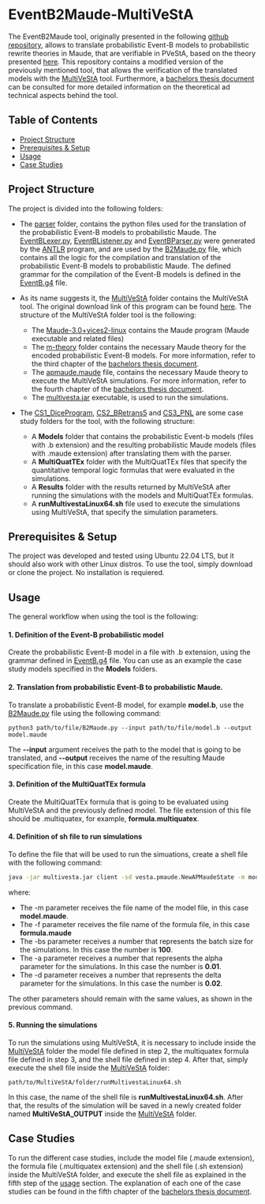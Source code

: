 # EventB2Maude-MultiVeStA

The EventB2Maude tool, originally presented in the following [github repository](https://github.com/carlosolarte/EventB2Maude), allows to translate probabilistic Event-B models to probabilistic rewrite theories in Maude, that are verifiable in PVeStA, based on the theory presented [here](https://arxiv.org/abs/2206.05813). This repository contains a modified version of the previously mentioned tool, that allows the verification of the translated models with the [MultiVeStA](https://github.com/andrea-vandin/MultiVeStA) tool. Furthermore, a [bachelors thesis document](https://github.com/dfosorio/Thesis/blob/main/Document/main.pdf) can be consulted for more detailed information on the theoretical ad technical aspects behind the tool.

## Table of Contents
- [Project Structure](#structure)
- [Prerequisites & Setup](#setup)
- [Usage](#usage)
- [Case Studies](#caseStudies)

<a name="structure"></a>
## Project Structure 
The project is divided into the following folders:
- The [parser](https://github.com/dfosorio/EventB2Maude-MultiVeStA/tree/main/parser) folder, contains the python files used for the translation of the probabilistic Event-B models to probabilistic Maude. The [EventBLexer.py](https://github.com/dfosorio/EventB2Maude-MultiVeStA/blob/main/parser/EventBLexer.py), [EventBListener.py](https://github.com/dfosorio/EventB2Maude-MultiVeStA/blob/main/parser/EventBListener.py) and [EventBParser.py](https://github.com/dfosorio/EventB2Maude-MultiVeStA/blob/main/parser/EventBParser.py) were generated by the [ANTLR](https://www.antlr.org/) program, and are used by the [B2Maude.py](https://github.com/dfosorio/EventB2Maude-MultiVeStA/blob/main/parser/B2Maude.py) file, which contains all the logic for the compilation and translation of the probabilistic Event-B models to probabilistic Maude. The defined grammar for the compilation of the Event-B models is defined in the [EventB.g4](https://github.com/dfosorio/EventB2Maude-MultiVeStA/blob/main/parser/EventB.g4) file.



- As its name suggests it, the [MultiVeStA](https://github.com/dfosorio/EventB2Maude-MultiVeStA/tree/main/MultiVeStA) folder contains the MultiVeStA tool. The original download link of this program can be found [here](https://github.com/andrea-vandin/MultiVeStA/wiki/Integration-with-PMaude-specification). The structure of the MultiVeStA folder tool is the following:
  - The [Maude-3.0+yices2-linux](https://github.com/dfosorio/EventB2Maude-MultiVeStA/tree/main/MultiVeStA/Maude-3.0%2Byices2-linux) contains the Maude program (Maude executable and related files)
  - The [m-theory](https://github.com/dfosorio/EventB2Maude-MultiVeStA/tree/main/MultiVeStA/m-theory) folder contains the necessary Maude theory for the encoded probabilistic Event-B models. For more information, refer to the third chapter of the [bachelors thesis document](https://github.com/dfosorio/Thesis/blob/main/Document/main.pdf).
  - The [apmaude.maude](https://github.com/dfosorio/EventB2Maude-MultiVeStA/blob/main/MultiVeStA/apmaude.maude) file, contains the necessary Maude theory to execute the MultiVeStA simulations. For more information, refer to the fourth chapter of the [bachelors thesis document](https://github.com/dfosorio/Thesis/blob/main/Document/main.pdf).
  - The [multivesta.jar](https://github.com/dfosorio/EventB2Maude-MultiVeStA/blob/main/MultiVeStA/multivesta.jar) executable, is used to run the simulations.

- The [CS1_DiceProgram](https://github.com/dfosorio/EventB2Maude-MultiVeStA/tree/main/CS1_DiceProgram), [CS2_BRetrans5](https://github.com/dfosorio/EventB2Maude-MultiVeStA/tree/main/CS2_BRetrans5) and [CS3_PNL](https://github.com/dfosorio/EventB2Maude-MultiVeStA/tree/main/CS3_PNL) are some case study folders for the tool, with the following structure:
  - A **Models** folder that contains the probabilistic Event-b models (files with .b extension) and the resulting probabilistic Maude models (files with .maude extension) after translating them with the parser.
  - A **MultiQuatTEx** folder with the MultiQuatTEx files that specify the quantitative temporal logic formulas that were evaluated in the simulations.
  - A **Results** folder with the results returned by MultiVeStA after running the simulations with the models and MultiQuatTEx formulas.
  - A **runMultivestaLinux64.sh** file used to execute the simulations using MultiVeStA, that specify the simulation parameters. 

<a name="setup"></a>
## Prerequisites & Setup
The project was developed and tested using Ubuntu 22.04 LTS, but it should also work with other Linux distros. To use the tool, simply download or clone the project. No installation is requiered.

## Usage
The general workflow when using the tool is the following:

#### 1. Definition of the Event-B probabilistic model
Create the probabilistic Event-B model in a file with .b extension, using the grammar defined in [EventB.g4](https://github.com/dfosorio/EventB2Maude-MultiVeStA/blob/main/parser/EventB.g4) file. You can use as an example the case study models specified in the **Models** folders.

#### 2. Translation from probabilistic Event-B to probabilistic Maude.
To translate a probabilistic Event-B model, for example **model.b**, use the [B2Maude.py](https://github.com/dfosorio/EventB2Maude-MultiVeStA/blob/main/parser/B2Maude.py) file using the following command:

```console
python3 path/to/file/B2Maude.py --input path/to/file/model.b --output model.maude 
```
The **--input** argument receives the path to the model that is going to be translated, and **--output** receives the name of the resulting Maude specification file, in this case **model.maude**.

#### 3. Definition of the MultiQuatTEx formula
Create the MultiQuatTEx formula that is going to be evaluated using MultiVeStA and the previously defined model. The file extension of this file should be .multiquatex, for example, **formula.multiquatex**.

#### 4. Definition of sh file to run simulations 
To define the file that will be used to run the simuations, create a shell file with the following command:

```sh
java -jar multivesta.jar client -sd vesta.pmaude.NewAPMaudeState -m model.maude -o '-mc ./Maude-3.0+yices2-linux/maude-Yices2.linux64' -f formula.multiquatex -l 1 -osws ONESTEP -bs 100 -vp true -verboseServers false -a 0.01 -d1 delta -ir 0.2 
```
where:
  - The -m parameter receives the file name of the model file, in this case **model.maude**.
  - The -f parameter receives the file name of the formula file, in this case **formula.maude**
  - The -bs parameter receives a number that represents the batch size for the simulations. In this case the number is **100**.
  - The -a parameter receives a number that represents the alpha parameter for the simulations. In this case the number is **0.01**.
  - The -d parameter receives a number that represents the delta parameter for the simulations. In this case the number is **0.02**.

The other parameters should remain with the same values, as shown in the previous command. 

#### 5. Running the simulations
To run the simulations using MultiVeStA, it is necessary to include inside the [MultiVeStA](https://github.com/dfosorio/EventB2Maude-MultiVeStA/tree/main/MultiVeStA) folder the model file defined in step 2, the multiquatex formula file defined in step 3, and the shell file defined in step 4. After that, simply execute the shell file inside the [MultiVeStA](https://github.com/dfosorio/EventB2Maude-MultiVeStA/tree/main/MultiVeStA) folder:

```console
path/to/MultiVeStA/folder/runMultivestaLinux64.sh 
```
In this case, the name of the shell file is **runMultivestaLinux64.sh**. After that, the results of the simulation will be saved in a newly created folder named **MultiVeStA_OUTPUT** inside the [MultiVeStA](https://github.com/dfosorio/EventB2Maude-MultiVeStA/tree/main/MultiVeStA) folder.

<a name="caseStudies"></a>
## Case Studies
To run the different case studies, include the model file (.maude extension), the formula file (.multiquatex extension) and the shell file (.sh extension) inside the MultiVeStA folder, and execute the shell file as explained in the fifth step of the [usage](#usage) section. The explanation of each one of the case studies can be found in the fifth chapter of the [bachelors thesis document](https://github.com/dfosorio/Thesis/blob/main/Document/main.pdf).
